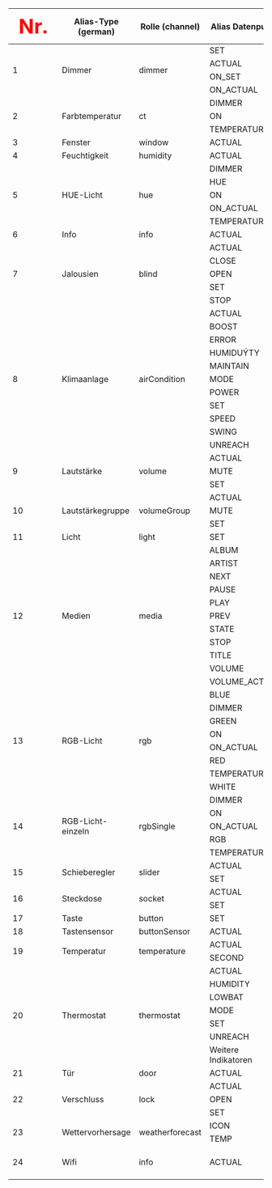 <table>
<thead>
  <tr>
    <th style="color: red; font-size: 40px;">Nr.</th>
    <th>Alias-Type (german)</th>
    <th>Rolle (channel)</th>
    <th>Alias Datenpunkt</th>
    <th>required</th>
    <th>Datentyp</th>
    <th>Rolle (state)</th>
    <th>Datenpunkt (typisch)</th>
  </tr>
</thead>
<tbody>
  <tr>
    <td rowspan="4">1</td>
    <td rowspan="4">Dimmer</td>
    <td rowspan="4">dimmer</td>
    <td>SET</td>
    <td>X</td>
    <td>number</td>
    <td>level.dimmer</td>
    <td>Level/Brightness</td>
  </tr>
  <tr>
    <td>ACTUAL</td>
    <td>X</td>
    <td>number</td>
    <td>value.dimmer</td>
    <td>Level/Brightness</td>
  </tr>
  <tr>
    <td>ON_SET</td>
    <td>X</td>
    <td>boolean</td>
    <td>switch.light</td>
    <td>On/Switch/Power (Tasmota)</td>
  </tr>
  <tr>
    <td>ON_ACTUAL</td>
    <td>X</td>
    <td>boolean</td>
    <td>switch.light</td>
    <td>On/Switch/Power (Tasmota)</td>
  </tr>
  <tr>
    <td rowspan="3">2</td>
    <td rowspan="3">Farbtemperatur</td>
    <td rowspan="3">ct</td>
    <td>DIMMER</td>
    <td>X</td>
    <td>number</td>
    <td>level.dimmer</td>
    <td>Level/Brightness</td>
  </tr>
  <tr>
    <td>ON</td>
    <td>X</td>
    <td>boolean</td>
    <td></td>
    <td>On/Switch/Power (Tasmota)</td>
  </tr>
  <tr>
    <td>TEMPERATURE</td>
    <td>X</td>
    <td>number</td>
    <td>level.color.temperature</td>
    <td>Level/Color</td>
  </tr>
  <tr>
    <td>3</td>
    <td>Fenster</td>
    <td>window</td>
    <td>ACTUAL</td>
    <td>X</td>
    <td>boolean</td>
    <td>sensor.window</td>
    <td>Open</td>
  </tr>
  <tr>
    <td>4</td>
    <td>Feuchtigkeit</td>
    <td>humidity</td>
    <td>ACTUAL</td>
    <td>X</td>
    <td>number</td>
    <td>value.humidity</td>
    <td>Humidity</td>
  </tr>
  <tr>
    <td rowspan="5">5</td>
    <td rowspan="5">HUE-Licht</td>
    <td rowspan="5">hue</td>
    <td>DIMMER</td>
    <td>X</td>
    <td>number</td>
    <td>level.dimmer</td>
    <td>Level/Brightness</td>
  </tr>
  <tr>
    <td>HUE</td>
    <td></td>
    <td>number</td>
    <td>level.color.hue</td>
    <td>Hue</td>
  </tr>
  <tr>
    <td>ON</td>
    <td>X</td>
    <td>boolean</td>
    <td>switch.light</td>
    <td>On/Switch/Power (Tasmota)</td>
  </tr>
  <tr>
    <td>ON_ACTUAL</td>
    <td>X</td>
    <td>boolean</td>
    <td>state.light</td>
    <td>On/Switch/Power (Tasmota)</td>
  </tr>
  <tr>
    <td>TEMPERATURE</td>
    <td>X</td>
    <td>number</td>
    <td>level.color.temperature</td>
    <td>Level/Color</td>
  </tr>
  <tr>
    <td>6</td>
    <td>Info</td>
    <td>info</td>
    <td>ACTUAL</td>
    <td>X</td>
    <td>string</td>
    <td>state</td>
    <td>Alle Werte</td>
  </tr>
  <tr>
    <td rowspan="5">7</td>
    <td rowspan="5">Jalousien</td>
    <td rowspan="5">blind</td>
    <td>ACTUAL</td>
    <td>X</td>
    <td>number</td>
    <td>value.blind</td>
    <td></td>
  </tr>
  <tr>
    <td>CLOSE</td>
    <td>X</td>
    <td>boolean</td>
    <td>button.close.blind</td>
    <td></td>
  </tr>
  <tr>
    <td>OPEN</td>
    <td>X</td>
    <td>boolean</td>
    <td>button.open.blind</td>
    <td></td>
  </tr>
  <tr>
    <td>SET</td>
    <td>X</td>
    <td>number</td>
    <td>level.blind</td>
    <td></td>
  </tr>
  <tr>
    <td>STOP</td>
    <td>X</td>
    <td>boolean</td>
    <td>button.stop.blind</td>
    <td></td>
  </tr>
  <tr>
    <td rowspan="11">8</td>
    <td rowspan="11">Klimaanlage</td>
    <td rowspan="11">airCondition</td>
    <td>ACTUAL</td>
    <td>X</td>
    <td>number</td>
    <td>value.temperature</td>
    <td></td>
  </tr>
  <tr>
    <td>BOOST</td>
    <td></td>
    <td>boolean</td>
    <td>switch.boost</td>
    <td></td>
  </tr>
  <tr>
    <td>ERROR</td>
    <td></td>
    <td>boolean</td>
    <td>indicator.error</td>
    <td></td>
  </tr>
  <tr>
    <td>HUMIDUÝTY</td>
    <td></td>
    <td>number</td>
    <td>value.humidity</td>
    <td></td>
  </tr>
  <tr>
    <td>MAINTAIN</td>
    <td></td>
    <td>boolean</td>
    <td>indicator.maintainance</td>
    <td></td>
  </tr>
  <tr>
    <td>MODE</td>
    <td>X</td>
    <td>number</td>
    <td>level.mode.aircondition</td>
    <td></td>
  </tr>
  <tr>
    <td>POWER</td>
    <td>X</td>
    <td>boolean</td>
    <td>state</td>
    <td></td>
  </tr>
  <tr>
    <td>SET</td>
    <td>X</td>
    <td>number</td>
    <td>level.temperatur</td>
    <td></td>
  </tr>
  <tr>
    <td>SPEED</td>
    <td></td>
    <td>number</td>
    <td>level.mode.fan</td>
    <td></td>
  </tr>
  <tr>
    <td>SWING</td>
    <td></td>
    <td>boolean</td>
    <td>sitch.mode.swing</td>
    <td></td>
  </tr>
  <tr>
    <td>UNREACH</td>
    <td></td>
    <td>boolean</td>
    <td>indicator.maintainance</td>
    <td></td>
  </tr>
  <tr>
    <td rowspan="3">9</td>
    <td rowspan="3">Lautstärke</td>
    <td rowspan="3">volume</td>
    <td>ACTUAL</td>
    <td>X</td>
    <td>number</td>
    <td>value.volume</td>
    <td>alexa2.0.Player.volume</td>
  </tr>
  <tr>
    <td>MUTE</td>
    <td>X</td>
    <td>boolean</td>
    <td>media.mute</td>
    <td>alexa2.0.Player.muted</td>
  </tr>
  <tr>
    <td>SET</td>
    <td>X</td>
    <td>number</td>
    <td>level.volume</td>
    <td>alexa2.0.Player.volume</td>
  </tr>
  <tr>
    <td rowspan="3">10</td>
    <td rowspan="3">Lautstärkegruppe</td>
    <td rowspan="3">volumeGroup</td>
    <td>ACTUAL</td>
    <td>X</td>
    <td>number</td>
    <td>value.volume</td>
    <td></td>
  </tr>
  <tr>
    <td>MUTE</td>
    <td>X</td>
    <td>boolean</td>
    <td>media.mute</td>
    <td></td>
  </tr>
  <tr>
    <td>SET</td>
    <td>X</td>
    <td>number</td>
    <td>level.volume</td>
    <td></td>
  </tr>
  <tr>
    <td>11</td>
    <td>Licht</td>
    <td>light</td>
    <td>SET</td>
    <td>X</td>
    <td>boolean</td>
    <td>switch.light</td>
    <td>On/Switch/Power (Tasmota)</td>
  </tr>
  <tr>
    <td rowspan="11">12</td>
    <td rowspan="11">Medien</td>
    <td rowspan="11">media</td>
    <td>ALBUM</td>
    <td>X</td>
    <td>string</td>
    <td>media.album</td>
    <td>alexa2.0.Player.currentAlbum</td>
  </tr>
  <tr>
    <td>ARTIST</td>
    <td>X</td>
    <td>string</td>
    <td>media.artist</td>
    <td>alexa2.0.Player.currentArtist</td>
  </tr>
  <tr>
    <td>NEXT</td>
    <td>X</td>
    <td>boolean</td>
    <td>button.next</td>
    <td>alexa2.0.Player.controlNext</td>
  </tr>
  <tr>
    <td>PAUSE</td>
    <td>X</td>
    <td>boolean</td>
    <td>button.pause</td>
    <td>alexa2.0.Player.controlPause</td>
  </tr>
  <tr>
    <td>PLAY</td>
    <td>X</td>
    <td>boolean</td>
    <td>button.play</td>
    <td>alexa2.0.Player.controlPlay</td>
  </tr>
  <tr>
    <td>PREV</td>
    <td>X</td>
    <td>boolean</td>
    <td>button.prev</td>
    <td>alexa2.0.Player.controlPrevious</td>
  </tr>
  <tr>
    <td>STATE</td>
    <td>X</td>
    <td>boolean</td>
    <td>media.state</td>
    <td>alexa2.0.Player.currentState</td>
  </tr>
  <tr>
    <td>STOP</td>
    <td>X</td>
    <td>boolean</td>
    <td>button.stop</td>
    <td>alexa2.0.Commands.deviceStop</td>
  </tr>
  <tr>
    <td>TITLE</td>
    <td>X</td>
    <td>string</td>
    <td>media.title</td>
    <td>alexa2.0.Player.currentTitle</td>
  </tr>
  <tr>
    <td>VOLUME</td>
    <td>X</td>
    <td>number</td>
    <td>level.volume</td>
    <td>alexa2.0.Player.volume</td>
  </tr>
  <tr>
    <td>VOLUME_ACTUAL</td>
    <td>X</td>
    <td>number</td>
    <td>value.volume</td>
    <td>alexa2.0.Player.volume</td>
  </tr>
  <tr>
    <td rowspan="8">13</td>
    <td rowspan="8">RGB-Licht</td>
    <td rowspan="8">rgb</td>
    <td>BLUE</td>
    <td>X</td>
    <td>number</td>
    <td>level.color.blue</td>
    <td></td>
  </tr>
  <tr>
    <td>DIMMER</td>
    <td>X</td>
    <td>number</td>
    <td>level.dimmer</td>
    <td></td>
  </tr>
  <tr>
    <td>GREEN</td>
    <td>X</td>
    <td>number</td>
    <td>level.color.green</td>
    <td></td>
  </tr>
  <tr>
    <td>ON</td>
    <td>X</td>
    <td>boolean</td>
    <td>switch.light</td>
    <td></td>
  </tr>
  <tr>
    <td>ON_ACTUAL</td>
    <td>X</td>
    <td>boolean</td>
    <td>state.light</td>
    <td></td>
  </tr>
  <tr>
    <td>RED</td>
    <td>X</td>
    <td>number</td>
    <td>level.color.red</td>
    <td></td>
  </tr>
  <tr>
    <td>TEMPERATURE</td>
    <td>X</td>
    <td>number</td>
    <td>level.color.temperature</td>
    <td></td>
  </tr>
  <tr>
    <td>WHITE</td>
    <td></td>
    <td>number</td>
    <td>level.color.white</td>
    <td></td>
  </tr>
  <tr>
    <td rowspan="5">14</td>
    <td rowspan="5">RGB-Licht-einzeln</td>
    <td rowspan="5">rgbSingle</td>
    <td>DIMMER</td>
    <td>X</td>
    <td>number</td>
    <td>level.dimmer</td>
    <td></td>
  </tr>
  <tr>
    <td>ON</td>
    <td>X</td>
    <td>boolean</td>
    <td>switch.light</td>
    <td></td>
  </tr>
  <tr>
    <td>ON_ACTUAL</td>
    <td>X</td>
    <td>boolean</td>
    <td>state.light</td>
    <td></td>
  </tr>
  <tr>
    <td>RGB</td>
    <td>X</td>
    <td>string</td>
    <td>level.color.rgb</td>
    <td>HEX Color like #da43ff</td>
  </tr>
  <tr>
    <td>TEMPERATURE</td>
    <td>X</td>
    <td>number</td>
    <td>level.color.temperature</td>
    <td></td>
  </tr>
  <tr>
    <td rowspan="2">15</td>
    <td rowspan="2">Schieberegler</td>
    <td rowspan="2">slider</td>
    <td>ACTUAL</td>
    <td>X</td>
    <td>number</td>
    <td>value</td>
    <td></td>
  </tr>
  <tr>
    <td>SET</td>
    <td>X</td>
    <td>number</td>
    <td>level</td>
    <td></td>
  </tr>
  <tr>
    <td rowspan="2">16</td>
    <td rowspan="2">Steckdose</td>
    <td rowspan="2">socket</td>
    <td>ACTUAL</td>
    <td>X</td>
    <td>boolean</td>
    <td>switch</td>
    <td></td>
  </tr>
  <tr>
    <td>SET</td>
    <td>X</td>
    <td>boolean</td>
    <td>switch</td>
    <td></td>
  </tr>
  <tr>
    <td>17</td>
    <td>Taste</td>
    <td>button</td>
    <td>SET</td>
    <td>X</td>
    <td>boolean</td>
    <td>button</td>
    <td></td>
  </tr>
  <tr>
    <td>18</td>
    <td>Tastensensor</td>
    <td>buttonSensor</td>
    <td>ACTUAL</td>
    <td>X</td>
    <td>boolean</td>
    <td>state</td>
    <td></td>
  </tr>
  <tr>
    <td rowspan="2">19</td>
    <td rowspan="2">Temperatur</td>
    <td rowspan="2">temperature</td>
    <td>ACTUAL</td>
    <td>X</td>
    <td>number</td>
    <td>value.temperature</td>
    <td></td>
  </tr>
  <tr>
    <td>SECOND</td>
    <td></td>
    <td>number</td>
    <td>value.humidity</td>
    <td></td>
  </tr>
  <tr>
    <td rowspan="7">20</td>
    <td rowspan="7">Thermostat</td>
    <td rowspan="7">thermostat</td>
    <td>ACTUAL</td>
    <td>X</td>
    <td>number</td>
    <td>value.temperature</td>
    <td></td>
  </tr>
  <tr>
    <td>HUMIDITY</td>
    <td></td>
    <td>number</td>
    <td>value.humidity</td>
    <td></td>
  </tr>
  <tr>
    <td>LOWBAT</td>
    <td></td>
    <td>boolean</td>
    <td>indicator.maintainance</td>
    <td></td>
  </tr>
  <tr>
    <td>MODE</td>
    <td>X</td>
    <td>number</td>
    <td>level.mode.thermostat</td>
    <td></td>
  </tr>
  <tr>
    <td>SET</td>
    <td>X</td>
    <td>number</td>
    <td>level.temperature</td>
    <td></td>
  </tr>
  <tr>
    <td>UNREACH</td>
    <td></td>
    <td>boolean</td>
    <td>indicator.maintainance</td>
    <td></td>
  </tr>
  <tr>
    <td>Weitere Indikatoren</td>
    <td></td>
    <td>boolean</td>
    <td></td>
    <td></td>
  </tr>
  <tr>
    <td>21</td>
    <td>Tür</td>
    <td>door</td>
    <td>ACTUAL</td>
    <td>X</td>
    <td>boolean</td>
    <td>sensor.door</td>
    <td>Open</td>
  </tr>
  <tr>
    <td rowspan="3">22</td>
    <td rowspan="3">Verschluss</td>
    <td rowspan="3">lock</td>
    <td>ACTUAL</td>
    <td>X</td>
    <td>boolean</td>
    <td>state</td>
    <td></td>
  </tr>
  <tr>
    <td>OPEN</td>
    <td>X</td>
    <td>boolean</td>
    <td>button</td>
    <td></td>
  </tr>
  <tr>
    <td>SET</td>
    <td>X</td>
    <td>boolean</td>
    <td>switch.lock</td>
    <td></td>
  </tr>
  <tr>
    <td rowspan="2">23</td>
    <td rowspan="2">Wettervorhersage</td>
    <td rowspan="2">weatherforecast</td>
    <td>ICON</td>
    <td>X</td>
    <td>number</td>
    <td>weather.icon.forecast.0</td>
    <td>accuweather.0.Current.WeatherIcon</td>
  </tr>
  <tr>
    <td>TEMP</td>
    <td>X</td>
    <td>number</td>
    <td>value.temperature.forecast.0</td>
    <td>accuweather.0.Current.Temperature</td>
  </tr>
  <tr>
    <td>24</td>
    <td>Wifi</td>
    <td>info</td>
    <td>ACTUAL</td>
    <td>X</td>
    <td>string</td>
    <td>state</td>
    <td>Example 0_userdata.0.Datapoint: "WIFI:T:WPA;S:Test-SSID-Guest;P:guestaccess;H:;"</td>
  </tr>
</tbody>
</table>